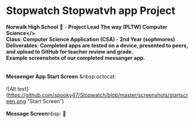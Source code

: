 # Stopwatch Stopwatvh app Project<br>
<b>Norwalk High School</b> :school: - <b>Project Lead The way (PLTW) Computer Science</><br>
<b>Class:</b> Computer Science Application (CSA) - 2nd Year (sophmores) <br>
<b>Deliverables:</b> Completed apps are tested on a device, presented to peers, and
upload to GitHub for teacher review and grade.
<br>
<b>Example screenshots of our completed messanger app.</b><br><br>
<br>Messenger App Start Screen</b>&nbsp;&nbsp:octocat:<br><br>
![Alt text] (https://github.com/spooky47/Stopwatch/blob/master/screenshots/startscreen.png
"Start Screen")
<br><br>
<b>Message Screen</b>nbsp:&nbsp;:penguin:<br><br>
